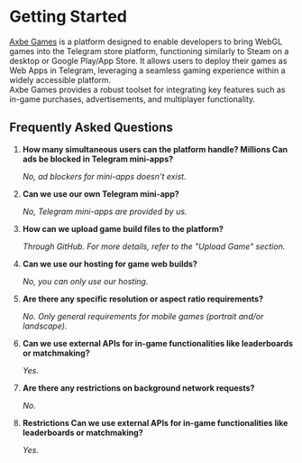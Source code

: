 # Getting Started

[Axbe Games](https://t.me/orbit_portal_bot) is a platform designed to enable developers to bring WebGL games into the Telegram store platform, functioning similarly to Steam on a desktop or Google Play/App Store. It allows users to deploy their games as Web Apps in Telegram, leveraging a seamless gaming experience within a widely accessible platform.   
 Axbe Games provides a robust toolset for integrating key features such as in-game purchases, advertisements, and multiplayer functionality. 

## Frequently Asked Questions  
1. **How many simultaneous users can the platform handle? Millions Can ads be blocked in Telegram mini-apps?** 

    _No, ad blockers for mini-apps doesn't exist._ 

2. **Can we use our own Telegram mini-app?**

    _No, Telegram mini-apps are provided by us._

3. **How can we upload game build files to the platform?**

    _Through GitHub. For more details, refer to the "Upload Game" section._

4. **Can we use our hosting for game web builds?**

    _No, you can only use our hosting._

5. **Are there any specific resolution or aspect ratio requirements?**

    _No. Only general requirements for mobile games (portrait and/or landscape)._ 

6. **Can we use external APIs for in-game functionalities like leaderboards or matchmaking?** 

    _Yes._

7. **Are there any restrictions on background network requests?** 

    _No._ 

8. **Restrictions Can we use external APIs for in-game functionalities like leaderboards or matchmaking?** 

    _Yes._